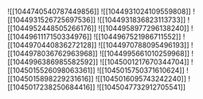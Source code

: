 ![[1044740540787449856]]
![[1044931024109559808]]
![[1044931526725697536]]
![[1044931836823113733]]
![[1044952448505266176]]
![[1044958977296138240]]
![[1044961117150334976]]
![[1044967521986711552]]
![[1044970440836272128]]
![[1044970788095496193]]
![[1044978036762963968]]
![[1044995661010259968]]
![[1044996386985582592]]
![[1045001217670344704]]
![[1045015526098063361]]
![[1045015750371610624]]
![[1045015898229231616]]
![[1045016095743242240]]
![[1045017238250684416]]
![[1045047732912705541]]
